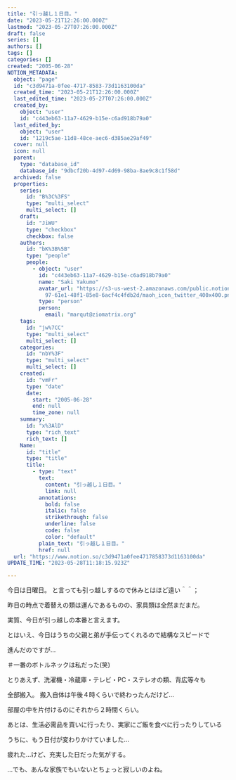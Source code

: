 ```yaml
---
title: "引っ越し１日目。"
date: "2023-05-21T12:26:00.000Z"
lastmod: "2023-05-27T07:26:00.000Z"
draft: false
series: []
authors: []
tags: []
categories: []
created: "2005-06-28"
NOTION_METADATA:
  object: "page"
  id: "c3d9471a-0fee-4717-8583-73d1163100da"
  created_time: "2023-05-21T12:26:00.000Z"
  last_edited_time: "2023-05-27T07:26:00.000Z"
  created_by:
    object: "user"
    id: "c443eb63-11a7-4629-b15e-c6ad918b79a0"
  last_edited_by:
    object: "user"
    id: "1219c5ae-11d8-48ce-aec6-d385ae29af49"
  cover: null
  icon: null
  parent:
    type: "database_id"
    database_id: "9dbcf20b-4d97-4d69-98ba-8ae9c8c1f58d"
  archived: false
  properties:
    series:
      id: "B%3C%3FS"
      type: "multi_select"
      multi_select: []
    draft:
      id: "JiWU"
      type: "checkbox"
      checkbox: false
    authors:
      id: "bK%3B%5B"
      type: "people"
      people:
        - object: "user"
          id: "c443eb63-11a7-4629-b15e-c6ad918b79a0"
          name: "Saki Yakumo"
          avatar_url: "https://s3-us-west-2.amazonaws.com/public.notion-static.com/3ad1c4\
            97-61e1-48f1-85e8-6acf4c4fdb2d/maoh_icon_twitter_400x400.png"
          type: "person"
          person:
            email: "marqut@ziomatrix.org"
    tags:
      id: "jw%7CC"
      type: "multi_select"
      multi_select: []
    categories:
      id: "nbY%3F"
      type: "multi_select"
      multi_select: []
    created:
      id: "vmFr"
      type: "date"
      date:
        start: "2005-06-28"
        end: null
        time_zone: null
    summary:
      id: "x%3AlD"
      type: "rich_text"
      rich_text: []
    Name:
      id: "title"
      type: "title"
      title:
        - type: "text"
          text:
            content: "引っ越し１日目。"
            link: null
          annotations:
            bold: false
            italic: false
            strikethrough: false
            underline: false
            code: false
            color: "default"
          plain_text: "引っ越し１日目。"
          href: null
  url: "https://www.notion.so/c3d9471a0fee4717858373d1163100da"
UPDATE_TIME: "2023-05-28T11:18:15.923Z"

---
```

<link rel="stylesheet" href="https://cdn.jsdelivr.net/npm/katex@0.16.2/dist/katex.min.css" integrity="sha384-bYdxxUwYipFNohQlHt0bjN/LCpueqWz13HufFEV1SUatKs1cm4L6fFgCi1jT643X" crossorigin="anonymous">


今日は日曜日。 と言っても引っ越しするので休みとはほど遠い＾＾；


昨日の時点で着替えの類は運んであるものの、家具類は全然まだまだ。


実質、今日が引っ越しの本番と言えます。


とはいえ、今日はうちの父親と弟が手伝ってくれるので結構なスピードで


進んだのですが…


＃一番のボトルネックは私だった(笑)


とりあえず、洗濯機・冷蔵庫・テレビ・PC・ステレオの類、背広等々も


全部搬入。 搬入自体は午後４時くらいで終わったんだけど…


部屋の中を片付けるのにそれから２時間くらい。


あとは、生活必需品を買いに行ったり、実家にご飯を食べに行ったりしている


うちに、もう日付が変わりかけていました…


疲れた…けど、充実した日だった気がする。


…でも、あんな家族でもいないとちょっと寂しいのよね。

